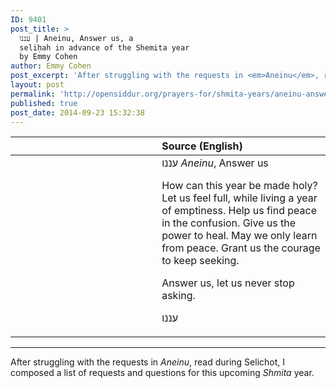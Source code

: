```yaml
---
ID: 9401
post_title: >
  עננו | Aneinu, Answer us, a
  seliḥah in advance of the Shemita year
  by Emmy Cohen
author: Emmy Cohen
post_excerpt: 'After struggling with the requests in <em>Aneinu</em>, read during Selichot, I composed a list of requests and questions for this upcoming <em>Shmita</em> year.'
layout: post
permalink: 'http://opensiddur.org/prayers-for/shmita-years/aneinu-answer-us-a-seli%e1%b8%a5a-by-emmy-cohen/'
published: true
post_date: 2014-09-23 15:32:38
---
```

<table style="margin-left: auto;margin-right: auto;" class="draggable">
<thead><tr><th id="x" style="text-align: right;"></th><th style="text-align: left;">Source (English)</th></tr></thead>
<tbody>
<tr>
<td style="vertical-align:top;" width="46%">
<div class="liturgy"><span lang="he">

</span></div>
</td>
 
<td style="vertical-align:top;" width="53%">
<div class="english">
עננו <em>Aneinu</em>, Answer us

How can this year be made holy?
Let us feel full, while living a year of emptiness.
Help us find peace in the confusion.
Give us the power to heal.
May we only learn from peace.
Grant us the courage to keep seeking.

Answer us, let us never stop asking.

עננו
</div></td>
</tr>
</tbody></table>

<hr />

After struggling with the requests in <em>Aneinu</em>, read during Selichot, I composed a list of requests and questions for this upcoming <em>Shmita</em> year.